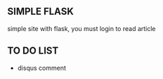 SIMPLE FLASK
-------------

simple site with flask, you must login to read article

TO DO LIST
-------------
* disqus comment

